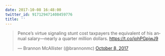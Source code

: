 ```yaml
---
date: 2017-10-08 16:48:00
twitter_id: 917129471408459776
title: ''
---
```


<blockquote class="twitter-tweet"><p lang="en" dir="ltr">Pence’s virtue signaling stunt cost taxpayers the equivalent of his annual salary—nearly a quarter million dollars. <a href="https://t.co/johPGpjwJ9">https://t.co/johPGpjwJ9</a></p>&mdash; Brannon McAllister (@brannonmc) <a href="https://twitter.com/brannonmc/status/917120123076476928?ref_src=twsrc%5Etfw">October 8, 2017</a></blockquote>
<script async src="https://platform.twitter.com/widgets.js" charset="utf-8"></script>
